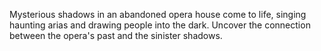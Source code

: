 Mysterious shadows in an abandoned opera house come to life, singing haunting arias and drawing people into the dark. Uncover the connection between the opera's past and the sinister shadows.